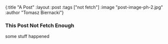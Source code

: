 {:title "A Post"
 :layout :post
 :tags  ["not fetch"]
 :image "post-image-ph-2.jpg"
 :author "Tomasz Biernacki"}

### This Post Not Fetch Enough

some stuff happened
